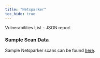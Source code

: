 ```yaml
---
title: "Netsparker"
toc_hide: true
---
```

Vulnerabilities List - JSON report

### Sample Scan Data
Sample Netsparker scans can be found [here](https://github.com/DefectDojo/django-DefectDojo/tree/master/unittests/scans/netsparker).